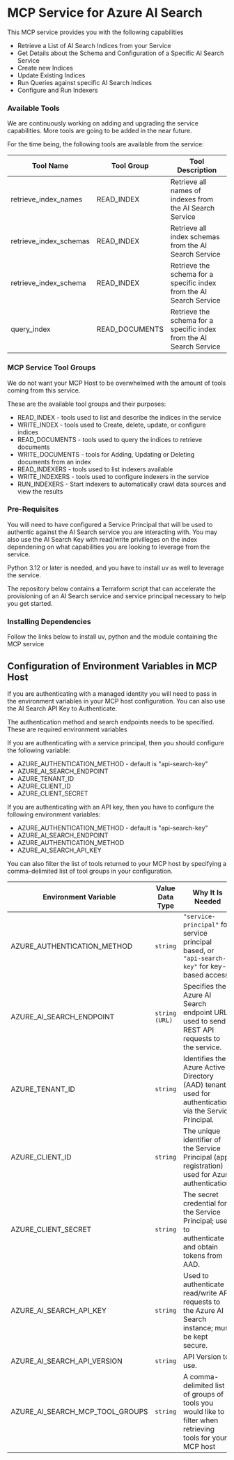#  MCP Service for Azure AI Search

This MCP service provides you with the following capabilities

- Retrieve a List of AI Search Indices from your Service
- Get Details about the Schema and Configuration of a Specific AI Search Service
- Create new Indices
- Update Existing Indices
- Run Queries against specific AI Search Indices
- Configure and Run Indexers


### Available Tools

We are continuously working on adding and upgrading the service capabilities. More tools are going to be added in the near future.

For the time being, the following tools are available from the service:

| Tool Name              | Tool Group     | Tool Description                                                              |
|------------------------|----------------|-------------------------------------------------------------------------------|
| retrieve_index_names   | READ_INDEX     | Retrieve all names of indexes from the AI Search Service                      |   
| retrieve_index_schemas | READ_INDEX     | Retrieve all index schemas from the AI Search Service                         | 
| retrieve_index_schema  | READ_INDEX     | Retrieve the schema for a specific index from the AI Search Service           | 
| query_index            | READ_DOCUMENTS | Retrieve the schema for a specific index from the AI Search Service           |


### MCP Service Tool Groups

We do not want your MCP Host to be overwhelmed with the amount of tools coming from this service.

These are the available tool groups and their purposes:

- READ_INDEX - tools used to list and describe the indices in the service
- WRITE_INDEX - tools used to Create, delete, update, or configure indices
- READ_DOCUMENTS - tools used to query the indices to retrieve documents
- WRITE_DOCUMENTS - tools for Adding, Updating or Deleting documents from an index
- READ_INDEXERS - tools used to list indexers available
- WRITE_INDEXERS - tools used to configure indexers in the service
- RUN_INDEXERS - Start indexers to automatically crawl data sources and view the results

### Pre-Requisites

You will need to have configured a Service Principal that will be used to authentic against the AI Search service you are interacting with. You may also use the AI Search Key with read/write privilleges on the index dependening on what capabilities you are looking to leverage from the service. 

Python 3.12 or later is needed, and you have to install uv as well to leverage the service.

The repository below contains a Terraform script that can accelerate the provisioning of an AI Search service and service principal necessary to help you get started.

### Installing Dependencies

Follow the links below to install uv, python and the module containing the MCP service

## Configuration of Environment Variables in MCP Host

If you are authenticating with a managed identity you will need to pass in the environment variables in your MCP host configuration. You can also use the AI Search API Key to Authenticate.

The authentication method and search endpoints needs to be specified. These are required environment variables

If you are authenticating with a service principal, then you should configure the following variable:
- AZURE_AUTHENTICATION_METHOD - default is "api-search-key"
- AZURE_AI_SEARCH_ENDPOINT
- AZURE_TENANT_ID
- AZURE_CLIENT_ID
- AZURE_CLIENT_SECRET

If you are authenticating with an API key, then you have to configure the following environment variables:
- AZURE_AUTHENTICATION_METHOD - default is "api-search-key"
- AZURE_AI_SEARCH_ENDPOINT
- AZURE_AUTHENTICATION_METHOD
- AZURE_AI_SEARCH_API_KEY

You can also filter the list of tools returned to your MCP host by specifying a comma-delimited list of tool groups in your configuration.

| Environment Variable            | Value Data Type  | Why It Is Needed                                                                                           |
|---------------------------------|------------------|------------------------------------------------------------------------------------------------------------|
| AZURE_AUTHENTICATION_METHOD     | `string`         | `"service-principal"` for service principal based, or `"api-search-key"` for key-based access.             |
| AZURE_AI_SEARCH_ENDPOINT        | `string (URL)`   | Specifies the Azure AI Search endpoint URL; used to send REST API requests to the service.                 |
| AZURE_TENANT_ID                 | `string`         | Identifies the Azure Active Directory (AAD) tenant used for authentication via the Service Principal.      |
| AZURE_CLIENT_ID                 | `string`         | The unique identifier of the Service Principal (app registration) used for Azure authentication.           |
| AZURE_CLIENT_SECRET             | `string`         | The secret credential for the Service Principal; used to authenticate and obtain tokens from AAD.          |
| AZURE_AI_SEARCH_API_KEY         | `string`         | Used to authenticate read/write API requests to the Azure AI Search instance; must be kept secure.         |
| AZURE_AI_SEARCH_API_VERSION     | `string`         | API Version to use.                                                                                        |
| AZURE_AI_SEARCH_MCP_TOOL_GROUPS | `string`         | A comma-delimited list of groups of tools you would like to filter when retrieving tools for your MCP host |

